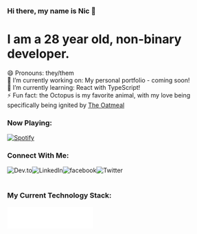 ### Hi there, my name is Nic 👋
# I am a 28 year old, non-binary developer.

😄 Pronouns: they/them <br />
🔭 I’m currently working on: My personal portfolio - coming soon! <br />
🌱 I’m currently learning: React with TypeScript! <br />
⚡ Fun fact: the Octopus is my favorite animal, with my love being specifically being ignited by [The Oatmeal](https://theoatmeal.com/story/octopus)

### Now Playing:
[![Spotify](https://novatorem-nicfitzgerald.vercel.app/api/spotify)](https://open.spotify.com/user/amodernmystery)


### Connect With Me:

[<img align="left" alt="Dev.to" src="https://img.shields.io/badge/DEV.TO-%230A0A0A.svg?&style=for-the-badge&logo=dev.to&logoColor=white" />][blog]
[<img align="left" alt="LinkedIn" src="https://img.shields.io/badge/linkedin-%230077B5.svg?&style=for-the-badge&logo=linkedin&logoColor=white" />][linkedin]
[<img align="left" alt="facebook" src="https://img.shields.io/badge/facebook-%231877F2.svg?&style=for-the-badge&logo=facebook&logoColor=white" />][facebook]
[<img align="left" alt="Twitter" src="https://img.shields.io/twitter/follow/nicdotrs?color=fff&style=for-the-badge" />][twitter]

<br />
<br />

### My Current Technology Stack:

<img align="left" alt="React" width="50px" src="stack/react.svg" />
<img align="left" alt="TypeScript" width="50px" src="stack/typescript.svg" />
<img align="left" alt="Rust" width="50px" src="stack/rust.svg" />
<img align="left" alt="Digital Ocean" width="50px" src="stack/digitalocean.svg" />

[blog]: https://dev.to/nicfitzgerald
[linkedin]: https://linkedin.com/in/nicfitzgerald/
[facebook]: https://www.facebook.com/nicfitzgerald378/
[twitter]: https://twitter.com/nicdotrs
<!--
**nicfitzgerald/nicfitzgerald** is a ✨ _special_ ✨ repository because its `README.md` (this file) appears on your GitHub profile.

Here are some ideas to get you started:

- 🔭 I’m currently working on ...
- 🌱 I’m currently learning ...
- 👯 I’m looking to collaborate on ...
- 🤔 I’m looking for help with ...
- 💬 Ask me about ...
- 📫 How to reach me: ...
- 😄 Pronouns: ...
- ⚡ Fun fact: ...
-->
